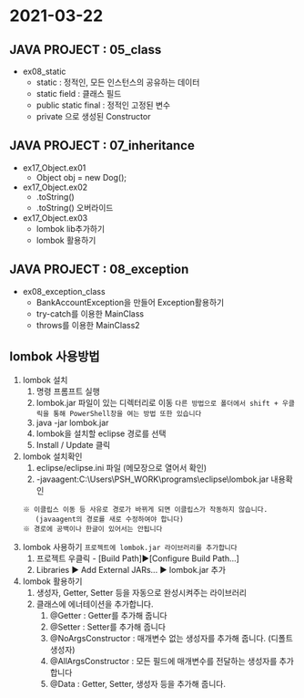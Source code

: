 2021-03-22
===========
## JAVA PROJECT : 05_class
* ex08_static
	* static : 정적인, 모든 인스턴스의 공유하는 데이터
	* static field : 클래스 필드
	* public static final : 정적인 고정된 변수
	* private 으로 생성된 Constructor
## JAVA PROJECT : 07_inheritance
* ex17_Object.ex01
	* Object obj = new Dog();
* ex17_Object.ex02
	* .toString()
	* .toString() 오버라이드
* ex17_Object.ex03
	* lombok lib추가하기
	* lombok 활용하기
## JAVA PROJECT : 08_exception
* ex08_exception_class
	* BankAccountException을 만들어 Exception활용하기
	* try-catch를 이용한 MainClass
	* throws를 이용한 MainClass2

## lombok 사용방법
1. lombok 설치
	1. 명령 프롬프트 실행
	2. lombok.jar 파일이 있는 디렉터리로 이동
	```다른 방법으로 폴더에서 shift + 우클릭을 통해 PowerShell창을 여는 방법 또한 있습니다```
	3. java -jar lombok.jar
	4. lombok을 설치할 eclipse 경로를 선택
	5. Install / Update 클릭
2. lombok 설치확인
	1. eclipse/eclipse.ini 파일 (메모장으로 열어서 확인)
	2. -javaagent:C:\Users\PSH_WORK\programs\eclipse\lombok.jar 내용확인
	```
	※ 이클립스 이동 등 사유로 경로가 바뀌게 되면 이클립스가 작동하지 않습니다.
	   (javaagent의 경로를 새로 수정하여야 합니다)
	※ 경로에 공백이나 한글이 있어서는 안됩니다
	```
3. lombok 사용하기
	```프로젝트에 lombok.jar 라이브러리를 추가합니다```
	1. 프로젝트 우클릭 - [Build Path]▶[Configure Build Path...]
	2. Libraries ▶ Add External JARs... ▶ lombok.jar 추가
4. lombok 활용하기
	1. 생성자, Getter, Setter 등을 자동으로 완성시켜주는 라이브러리
	2. 클래스에 에너테이션을 추가합니다. 
		1) @Getter : Getter를 추가해 줍니다
		2) @Setter : Setter를 추가해 줍니다
		3) @NoArgsConstructor : 매개변수 없는 생성자를 추가해 줍니다. (디폴트생성자)
		4) @AllArgsConstructor : 모든 필드에 매개변수를 전달하는 생성자를 추가합니다
		5) @Data : Getter, Setter, 생성자 등을 추가해 줍니다.